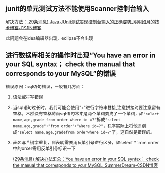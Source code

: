 ## junit的单元测试方法不能使用Scanner控制台输入

解决方法：[(29条消息) Java JUnit测试实现控制台输入的正确姿势_明明如月的技术博客-CSDN博客](https://blog.csdn.net/w605283073/article/details/89976888)

此问题会在idea编辑器出现，eclipse不会出现

## 进行数据库相关的操作时出现“You have an error in your SQL syntax； check the manual that corresponds to your MySQL”的错误

错误原因：sql语句错误，一般有几方面：

1. 语法或拼写错误
2. 当sql语句过长时，我们可能会使用"+"进行字符串拼接,注意拼接时要注意留有空格，不然没有空格的画sql语句本来是两个单词变成了一个单词，如`"select name,age,grade from order where id =?"`拆成`"select name,age,grade"+"from order"+"where id=?"`，程序实际上将他识别成`"select name,age,gradefrom orderwhere id=?"`了，这自然是错误的。

3. 表名与关键字重复，则表明需要用反单引号进行区分，如select * from order中的order需用反单引号标识一下

   [(29条消息) 解决办法汇总：You have an error in your SQL syntax； check the manual that corresponds to your MySQL_SummerDream-CSDN博客](https://blog.csdn.net/qq_41548233/article/details/87817070)

   

   

